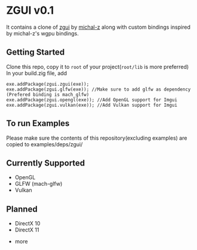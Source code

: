 # ZGUI v0.1
It contains a clone of [zgui](https://github.com/michal-z/zig-gamedev/tree/main/libs/zgpu) by [michal-z](https://github.com/michal-z) along with custom bindings inspired by michal-z's wgpu bindings.

## Getting Started
Clone this repo, copy it to `root` of your project(`root/lib` is more preferred)
In your build.zig file, add
```zig
exe.addPackage(zgui.zgui(exe));
exe.addPackage(zgui.glfw(exe)); //Make sure to add glfw as dependency (Prefered binding is mach_glfw)
exe.addPackage(zgui.opengl(exe)); //Add OpenGL support for Imgui
exe.addPackage(zgui.vulkan(exe)); //Add Vulkan support for Imgui
```

## To run Examples
Please make sure the contents of this repository(excluding examples) are copied to examples/deps/zgui/

## Currently Supported
- OpenGL
- GLFW (mach-glfw)
- Vulkan

## Planned
- DirectX 10
- DirectX 11
+ more
